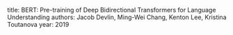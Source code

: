 
title: BERT: Pre-training of Deep Bidirectional Transformers for Language Understanding
authors: Jacob Devlin, Ming-Wei Chang, Kenton Lee, Kristina Toutanova
year: 2019


